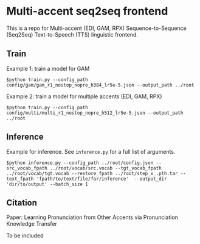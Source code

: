 # Multi-accent seq2seq frontend

This is a repo for Multi-accent (EDI, GAM, RPX) Sequence-to-Sequence (Seq2Seq) Text-to-Speech (TTS) linguistic frontend.

## Train

Example 1: train a model for GAM
```console
$python train.py --config_path config/gam/gam_r1_nostop_nopre_h384_lr5e-5.json --output_path ../root
```

Example 2: train a model for multiple accents (EDI, GAM, RPX)
```console
$python train.py --config_path config/multi/multi_r1_nostop_nopre_h512_lr5e-5.json --output_path ../root
```

## Inference

Example for inference. See `inference.py` for a full list of arguments.
```console
$python inference.py --config_path ../root/config.json --src_vocab_fpath ../root/vocab/src.vocab --tgt_vocab_fpath ../root/vocab/tgt.vocab --restore_fpath ../root/step_x_.pth.tar --text_fpath 'fpath/to/text/file/for/inference'  --output_dir 'dir/to/output' --batch_size 1
```

## Citation

Paper: Learning Pronunciation from Other Accents via Pronunciation Knowledge Transfer

To be included